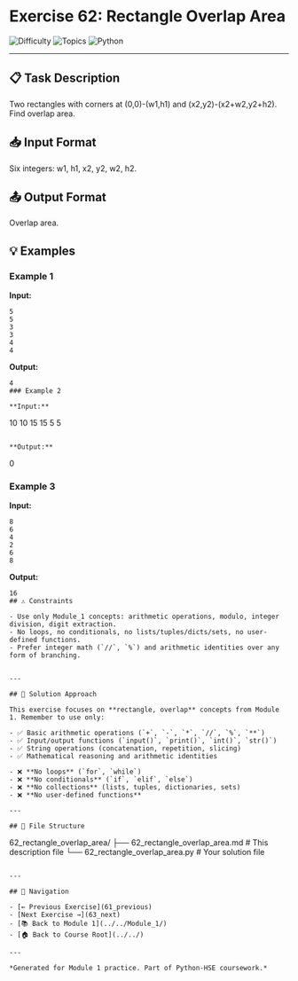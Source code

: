 # Exercise 62: Rectangle Overlap Area

![Difficulty](https://img.shields.io/badge/Difficulty-Module%201-green)
![Topics](https://img.shields.io/badge/Topics-rectangle%2C%20overlap-blue)
![Python](https://img.shields.io/badge/Python-Module%201%20Concepts-yellow)

---

## 📋 Task Description

Two rectangles with corners at (0,0)-(w1,h1) and (x2,y2)-(x2+w2,y2+h2). Find overlap area.
## 📥 Input Format

Six integers: w1, h1, x2, y2, w2, h2.
## 📤 Output Format

Overlap area.
## 💡 Examples

### Example 1

**Input:**
```
5
5
3
3
4
4
```

**Output:**
```
4
### Example 2

**Input:**
```
10
10
15
15
5
5
```

**Output:**
```
0
### Example 3

**Input:**
```
8
6
4
2
6
8
```

**Output:**
```
16
## ⚠️ Constraints

- Use only Module_1 concepts: arithmetic operations, modulo, integer division, digit extraction.
- No loops, no conditionals, no lists/tuples/dicts/sets, no user-defined functions.
- Prefer integer math (`//`, `%`) and arithmetic identities over any form of branching.


---

## 🎯 Solution Approach

This exercise focuses on **rectangle, overlap** concepts from Module 1. Remember to use only:

- ✅ Basic arithmetic operations (`+`, `-`, `*`, `//`, `%`, `**`)
- ✅ Input/output functions (`input()`, `print()`, `int()`, `str()`)
- ✅ String operations (concatenation, repetition, slicing)
- ✅ Mathematical reasoning and arithmetic identities

- ❌ **No loops** (`for`, `while`)
- ❌ **No conditionals** (`if`, `elif`, `else`)
- ❌ **No collections** (lists, tuples, dictionaries, sets)
- ❌ **No user-defined functions**

---

## 📁 File Structure
```
62_rectangle_overlap_area/
├── 62_rectangle_overlap_area.md     # This description file
└── 62_rectangle_overlap_area.py     # Your solution file
```

---

## 🔗 Navigation

- [← Previous Exercise](61_previous) 
- [Next Exercise →](63_next)
- [📚 Back to Module 1](../../Module_1/)
- [🏠 Back to Course Root](../../)

---

*Generated for Module 1 practice. Part of Python-HSE coursework.*
